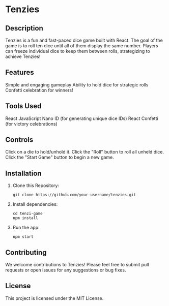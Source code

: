 # Tenzies

## Description

Tenzies is a fun and fast-paced dice game built with React. The goal of the game is to roll ten dice until all of them display the same number. Players can freeze individual dice to keep them between rolls, strategizing to achieve Tenzies!

## Features

Simple and engaging gameplay
Ability to hold dice for strategic rolls
Confetti celebration for winners!

## Tools Used

React
JavaScript
Nano ID (for generating unique dice IDs)
React Confetti (for victory celebrations)

## Controls

Click on a die to hold/unhold it.
Click the "Roll" button to roll all unheld dice.
Click the "Start Game" button to begin a new game.

## Installation

1. Clone this Repository:

    ```
    git clone https://github.com/your-username/tenzies.git
    ```

2. Install dependencies:

    ```
    cd tenzi-game
    npm install
    ```

3. Run the app:

    ```
    npm start
    ```

## Contributing

We welcome contributions to Tenzies! Please feel free to submit pull requests or open issues for any suggestions or bug fixes.

## License

This project is licensed under the MIT License.
